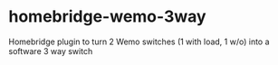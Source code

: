 # homebridge-wemo-3way
Homebridge plugin to turn 2 Wemo switches (1 with load, 1 w/o) into a software 3 way switch
